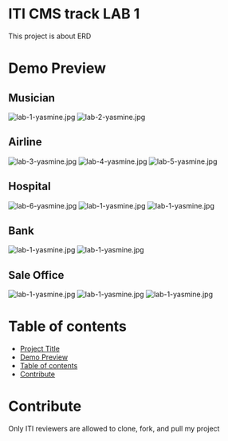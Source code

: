 # ITI CMS track LAB 1
This project is about ERD
# Demo Preview
## Musician
![lab-1-yasmine.jpg](./images/ERD1.png)
![lab-2-yasmine.jpg](./images/ERD2.jpg)
## Airline
![lab-3-yasmine.jpg](./images/ERD3.jpg)
![lab-4-yasmine.jpg](./images/ERD4.jpg)
![lab-5-yasmine.jpg](./images/ERD5.jpg)
## Hospital
![lab-6-yasmine.jpg](./images/ERD6.jpg)
![lab-1-yasmine.jpg](./images/ERD7.jpg)
![lab-1-yasmine.jpg](./images/ERD-7.7.jpg)
## Bank
![lab-1-yasmine.jpg](./images/ERD8.jpg)
![lab-1-yasmine.jpg](./images/ERD9.jpg)
## Sale Office
![lab-1-yasmine.jpg](./images/ERD10.jpg)
![lab-1-yasmine.jpg](./images/ERD11.jpg)
![lab-1-yasmine.jpg](./images/ERD12.jpg)



# Table of contents
- [Project Title](#iti-cms-track-lab-1)
- [Demo Preview](#demo-preview)
- [Table of contents](#table-of-contents)
- [Contribute](#contribute)
# Contribute
Only ITI reviewers are allowed to clone, fork, and pull my project